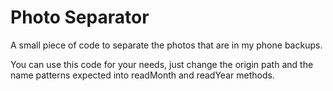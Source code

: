# Photo Separator
A small piece of code to separate the photos that are in my phone backups.

You can use this code for your needs, just change the origin path and the name patterns expected into readMonth and readYear methods. 
